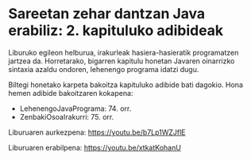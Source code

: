 # Sareetan zehar dantzan Java erabiliz: 2. kapituluko adibideak
Liburuko egileon helburua, irakurleak hasiera-hasieratik programatzen jartzea da. Horretarako, bigarren kapitulu honetan Javaren oinarrizko sintaxia azaldu ondoren, lehenengo programa idatzi dugu.


Biltegi honetako karpeta bakoitza kapituluko adibide bati dagokio. Hona hemen adibide bakoitzaren kokapena:

- LehenengoJavaPrograma: 74. orr.
- ZenbakiOsoaIrakurri: 75. orr.

Liburuaren aurkezpena: https://youtu.be/b7Lp1WZJflE

Liburuaren erabilpena: https://youtu.be/xtkatKohanU
